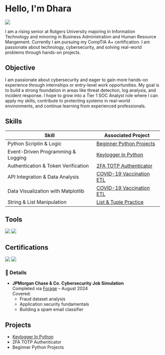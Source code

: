 # Hello, I'm Dhara 
<a href="www.linkedin.com/in/dharapatel730"><img src="https://img.shields.io/badge/-LinkedIn-0072b1?&style=for-the-badge&logo=linkedin&logoColor=white" /></a>

I am a rising senior at Rutgers University majoring in Information Technology and minoring in Business Administration and Human Resource Mangement. Currently I am pursuing my CompTIA A+ certification. I am passionate about technology, cybersecurity, and solving real-world problems through hands-on projects.

## Objective
I am passionate about cybersecurity and eager to gain more hands-on experience through internships or entry-level work opportunities. My goal is to build a strong foundation in areas like threat detection, log analysis, and incident response. I hope to grow into a Tier 1 SOC Analyst role where I can apply my skills, contribute to protecting systems in real-world environments, and continue learning from experienced professionals.

## Skills

| Skill                                         | Associated Project         |
|-----------------------------------------------|----------------------------|
| Python Scriptin & Logic                       | [Beginner Python Projects](https://github.com/yourusername/beginner-python-projects)|
| Event-Driven Programming & Logging            | <a href="https://github.com/dpatel730/Keylogger-in-Python-/tree/main">Keylogger In Python</a> |
| Authentication & Token Verification           | [2FA TOTP Authenticator](https://github.com/yourusername/python-2fa-authenticator)|
| API Integration & Data Analysis               | [COVID-19 Vaccination ETL](https://github.com/yourusername/beginner-python-projects)|
| Data Visualization with Matplotlib            |[COVID-19 Vaccination ETL](https://github.com/yourusername/beginner-python-projects)|
| String & List Manipulation                    | [List & Tuple Practice](https://github.com/yourusername/beginner-python-projects)|

## Tools
<div>
  <img src="https://img.shields.io/badge/-Python-3776AB?&style=for-the-badge&logo=python&logoColor=white" />
  <img src="https://img.shields.io/badge/-VSCode-007ACC?&style=for-the-badge&logo=visualstudiocode&logoColor=white" />
</div>


## Certifications
<div>
  <img src="https://img.shields.io/badge/-CompTIA_A%2B_(in_progress)-4D4D4D?&style=for-the-badge&logo=CompTIA&logoColor=white" />
  <img src="https://img.shields.io/badge/-JPMorgan_Cybersecurity_Simulation-0071C5?&style=for-the-badge&logo=JPMorgan&logoColor=white" />
</div>

### 🧾 Details
- **JPMorgan Chase & Co. Cybersecurity Job Simulation**  
  Completed via [Forage](https://theforage.com/) – August 2024  
  Covered:
  - Fraud dataset analysis
  - Application security fundamentals
  - Building a spam email classifier
 

## Projects
-  <a href="https://github.com/dpatel730/Keylogger-in-Python-/tree/main">Keylogger In Python</a>  
- 2FA TOTP Authenticator  
- Beginner Python Projects
